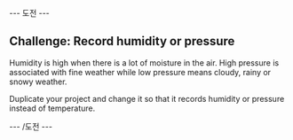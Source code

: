 \--- 도전 \---

## Challenge: Record humidity or pressure

Humidity is high when there is a lot of moisture in the air. High pressure is associated with fine weather while low pressure means cloudy, rainy or snowy weather.

Duplicate your project and change it so that it records humidity or pressure instead of temperature.

\--- /도전 \---
